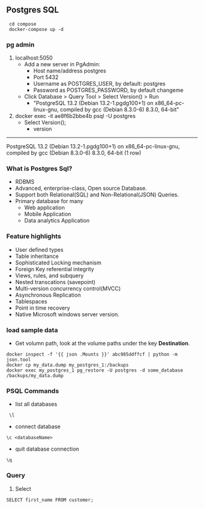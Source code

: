 ## Postgres SQL
 ```
  cd compose
  docker-compose up -d
 ```
 ### pg admin
 1. localhost:5050
    * Add a new server in PgAdmin:
       - Host name/address postgres
       - Port 5432
       - Username as POSTGRES_USER, by default: postgres
       - Password as POSTGRES_PASSWORD, by default changeme
    * Click Database > Query Tool > Select Version() > Run
       - "PostgreSQL 13.2 (Debian 13.2-1.pgdg100+1) on x86_64-pc-linux-gnu, compiled by gcc (Debian 8.3.0-6) 8.3.0, 64-bit"
 3. docker exec -it ae8f6b2bbe4b psql -U postgres
    - Select Version();
      *   version
------------------------------------------------------------------------------------------------------------------
 PostgreSQL 13.2 (Debian 13.2-1.pgdg100+1) on x86_64-pc-linux-gnu, compiled by gcc (Debian 8.3.0-6) 8.3.0, 64-bit
(1 row)
### What is Postgres Sql?
  - RDBMS
  - Advanced, enterprise-class, Open source Database.
  - Support both Relational(SQL) and Non-Relational(JSON) Queries.
  - Primary database for many
     * Web application
     * Mobile Application
     * Data analytics Application

### Feature highlights
   - User defined types
   - Table inheritance
   - Sophisticated Locking mechanism 
   - Foreign Key referential integrity 
   - Views, rules, and subquery
   - Nested transcations (savepoint)
   - Multi-version concurrency control(MVCC)
   - Asynchronous Replication
   - Tablespaces
   - Point in time recovery
   - Native Microsoft windows server version. 
### load sample data
- Get volumn path, look at the volume paths under the key **Destination**.
```psql
docker inspect -f '{{ json .Mounts }}' abc985ddffcf | python -m json.tool
docker cp my_data.dump my_postgres_1:/backups
docker exec my_postgres_1 pg_restore -U postgres -d some_database /backups/my_data.dump
```
  
### PSQL Commands
- list all databases
```psql
 \l
```
- connect database
```psql
\c <databaseName>
```
- quit database connection
```psql
\q
```
### Query 
1. Select
```psql
SELECT first_name FROM customer;
```


